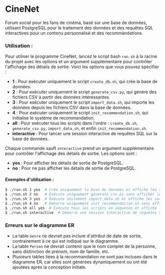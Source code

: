 # CineNet

Forum social pour les fans de cinéma, basé sur une base de données, utilisant PostgreSQL pour le traitement des données et des requêtes SQL interactives pour un contenu personnalisé et des recommandations.

### Utilisation :

Pour utiliser le programme CineNet, lancez le script bash `run.sh` à la racine du projet avec les options et un argument supplémentaire pour contrôler l'affichage des détails de sortie. Voici les options que vous pouvez spécifier :

- **1** : Pour exécuter uniquement le script `create_db.sh`, qui crée la base de données.
- **2** : Pour exécuter uniquement le script `generate_csv.py`, qui génère des fichiers CSV à partir des données intéressantes.
- **3** : Pour exécuter uniquement le script `import_data.sh`, qui importe les données depuis les fichiers CSV dans la base de données.
- **4** : Pour exécuter uniquement le script `init_recommendation.sh`, qui initialise le système de recommandation.
- **all** : Pour exécuter tous les scripts dans l'ordre : `create_db.sh`, `generate_csv.py`, `import_data.sh`, et enfin `init_recommendation.sh`.
- **interactive** : Pour lancer une session interactive de requêtes SQL sur la base de données.

Chaque commande sauft `interactive` prend un argument supplémentaire pour contrôler l'affichage des détails de sortie. Les options sont :
- **yes** : Pour afficher les détails de sortie de PostgreSQL.
- **no** : Pour ne pas afficher les détails de sortie de PostgreSQL.

#### Exemples d'utilisation :

```bash
$ ./run.sh 1 yes  # Crée uniquement la base de données et affiche les sorties de PostgreSQL
$ ./run.sh 2 no   # Exécute uniquement generate_csv.py sans afficher les sorties de PostgreSQL
$ ./run.sh 3 yes  # Exécute seulement import_data.sh et affiche les sorties de PostgreSQL
$ ./run.sh 4 no   # Démarre uniquement init_recommendation.sh sans afficher les sorties de PostgreSQL
$ ./run.sh all yes  # Exécute tous les scripts en séquence et affiche les sorties de PostgreSQL
$ ./run.sh interactive  # Démarre une session interactive de requêtes SQL
```

### Erreurs sur le diagramme ER

- La table `Genre` ne devrait pas inclure d'attribut de date de sortie, contrairement à ce qui est indiqué sur le diagramme.
- La table `Person` ne devrait contenir que le nom complet de la personne, sans distinction de prénom, nom de famille, etc.
- Plusieurs tables liées à la recommandation ne sont pas incluses dans le diagramme ER, car elles sont générées dynamiquement ou ont été ajoutées après la conception initiale.
